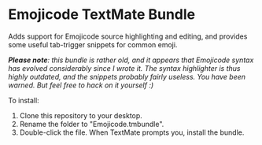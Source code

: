 Emojicode TextMate Bundle
=========================

Adds support for Emojicode source highlighting and editing, and provides some useful tab-trigger snippets for common emoji.

_**Please note**: this bundle is rather old, and it appears that Emojicode syntax has evolved considerably since I wrote it. The syntax highlighter is thus highly outdated, and the snippets probably fairly useless. You have been warned. But feel free to hack on it yourself :)_

To install:

1. Clone this repository to your desktop.
2. Rename the folder to "Emojicode.tmbundle".
3. Double-click the file. When TextMate prompts you, install the bundle.
